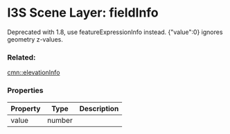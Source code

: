 # I3S Scene Layer: fieldInfo

Deprecated with 1.8, use featureExpressionInfo instead. {"value":0} ignores geometry z-values.

### Related:

[cmn::elevationInfo](elevationInfo.cmn.md)
### Properties

| Property | Type | Description |
| --- | --- | --- |
| value | number |  |

